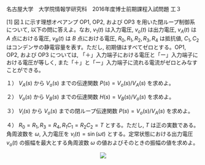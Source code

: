 名古屋大学　大学院情報学研究科　2016年度博士前期課程入試問題 工３

\[1] 図１に示す理想オペアンプ OP1, OP2, および OP3 を用いた閉ループ制御系について, 以下の問に答えよ。なお, $v_1(t)$ は入力電圧, $v_o(t)$ は出力電圧, $v_A(t)$ は $A$ 点における電圧, $v_B(t)$ は $B$ 点における電圧, $R_0, R_1, R_2, R_3, R_4$ は抵抗値, $C_1, C_2$ はコンデンサの静電容量を表す。ただし, 初期値はすべてゼロとする。OP1, OP2, および OP3 については, 「＋」入力端子における電圧と「ー」入力端子における電圧が等しく, また「＋」と「ー」入力端子に流れる電流がゼロとみなすことができる。

１） $V_A(s)$ から $V_o(s)$ までの伝達関数 $P(s) = V_o(s)/V_A(s)$ を求めよ。 

２） $V_o(s)$ から $V_B(s)$ までの伝達関数 $H(s) = V_B(s)/V_o(s)$ を求めよ。 

３） $V_i(s)$ から $V_o(s)$ までの閉ループ伝達関数 $P(s) = V_o(s)/V_A(s)$ を求めよ。 

４） $R_0 = R_1, R_3 = R_4, R_1C_1 = R_2C_2 = T$ とする。ただし, $T$ は正の実数である。角周波数を $ω$, 入力電圧を $v_i(t) = \sin(ωt)$ とする。定常状態における出力電圧 $v_o(t)$ の振幅を最大とする角周波数 $ω$ の値およびそのときの振幅の値を求めよ。

<p align="center">
    <img src="https://gcdnb.pbrd.co/images/cZe64fNylDyf.png?o=1"/>
</p>
